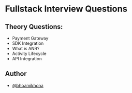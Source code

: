 # Fullstack Interview Questions

## Theory Questions:

- Payment Gateway
- SDK Integration
- What is ANR?
- Activity Lifecycle
- API Integration

## Author

- [@bhoamikhona](https://github.com/bhoamikhona)
